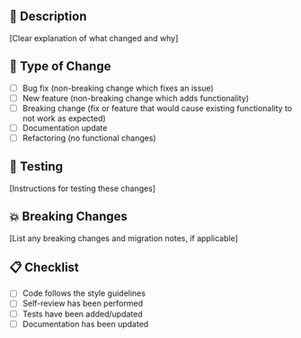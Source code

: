 ## 📝 Description

[Clear explanation of what changed and why]

## 🔄 Type of Change

- [ ] Bug fix (non-breaking change which fixes an issue)
- [ ] New feature (non-breaking change which adds functionality)
- [ ] Breaking change (fix or feature that would cause existing functionality to not work as expected)
- [ ] Documentation update
- [ ] Refactoring (no functional changes)

## 🧪 Testing

[Instructions for testing these changes]

## 💥 Breaking Changes

[List any breaking changes and migration notes, if applicable]

## 📋 Checklist

- [ ] Code follows the style guidelines
- [ ] Self-review has been performed
- [ ] Tests have been added/updated
- [ ] Documentation has been updated
